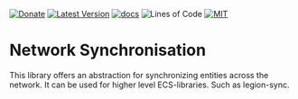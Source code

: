[![Donate](https://img.shields.io/badge/Donate-PayPal-green.svg)](https://www.paypal.com/cgi-bin/webscr?cmd=_s-xclick&hosted_button_id=Z8QK6XU749JB2) 
[![Latest Version][crate-badge]][crate-link] 
[![docs][docs-badge]][docs-link]
![Lines of Code][loc-badge]
[![MIT][license-badge]][license-link] 

# Network Synchronisation
This library offers an abstraction for synchronizing entities across the network. 
It can be used for higher level ECS-libraries. Such as legion-sync.

[crate-badge]: https://img.shields.io/crates/v/net-sync.svg
[crate-link]: https://crates.io/crates/net-sync

[license-badge]: https://img.shields.io/badge/license-MIT-blue.svg
[license-link]: ./docs/LICENSE

[docs-badge]: https://docs.rs/net-sync/badge.svg
[docs-link]: https://docs.rs/net-sync/

[loc-badge]: https://tokei.rs/b1/github/entity-sync-rs/net-sync?category=code